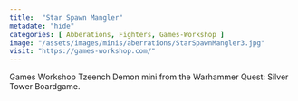```yaml
---
title:  "Star Spawn Mangler"
metadate: "hide"
categories: [ Abberations, Fighters, Games-Workshop ]
image: "/assets/images/minis/aberrations/StarSpawnMangler3.jpg"
visit: "https://games-workshop.com/"
---
```

Games Workshop Tzeench Demon mini from the Warhammer Quest: Silver Tower Boardgame.